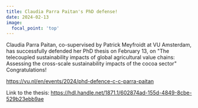 ```yaml
---
title: Claudia Parra Paitan's PhD defense!
date: 2024-02-13
image:
  focal_point: 'top'
---
```


<!--more-->

Claudia Parra Paitan, co-supervised by Patrick Meyfroidt at VU Amsterdam, has successfully defended her PhD thesis on February 13, on "The telecoupled sustainability impacts of global agricultural value chains: Assessing the cross-scale sustainability impacts of the cocoa sector"
Congratulations!

https://vu.nl/en/events/2024/phd-defence-c-c-parra-paitan

Link to the thesis:
https://hdl.handle.net/1871.1/602874ad-155d-4849-8cbe-529b23ebb9ae 
